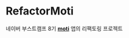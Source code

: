 # RefactorMoti

네이버 부스트캠프 8기 **[moti](https://github.com/boostcampwm2023/iOS02-moti)** 앱의 리팩토링 프로젝트  
